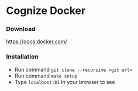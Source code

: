 # Cognize Docker

### Download

https://docs.docker.com/

### Installation

- Run command `git clone --recursive <git url>`
- Run command `make setup`
- Type `localhost:81` in your browser to see

